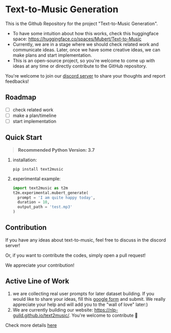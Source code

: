 # Text-to-Music Generation
This is the Github Repository for the project "Text-to-Music Generation".

- To have some intuition about how this works, check this huggingface space: https://huggingface.co/spaces/Mubert/Text-to-Music
- Currently, we are in a stage where we should check related work and communicate ideas. Later, once we have some creative ideas, we can make plans and start implementation.
- This is an open-source project, so you're welcome to come up with ideas at any time or directly contribute to the GitHub repository.

You're welcome to join our [discord server](https://discord.gg/GbpJrQuNdg) to share your thoughts and report feedbacks!


## Roadmap
- [ ] check related work
- [ ] make a plan/timeline
- [ ] start implementation

## Quick Start
> **Recommended Python Version: 3.7**
1. installation: 
      ```
      pip install text2music
      ```
2. experimental example:
      ```python
      import text2music as t2m
      t2m.experimental.mubert_generate(
        prompt = 'I am quite happy today',
        duration = 10,
        output_path = 'test.mp3'
    )
      ```



## Contribution
If you have any ideas about text-to-music, feel free to discuss in the discord server!

Or, if you want to contribute the codes, simply open a pull request!

We appreciate your contribution!

## Active Line of Work
1. we are collecting real user prompts for later dataset building. If you would like to share your ideas, fill this [google form](https://forms.gle/Fmp8aSU3f6ThmeaT9) and submit. We really appreciate your help and will add you to the "wall of love" later:)
2. We are currently building our website: https://nlp-guild.github.io/text2music/. You're welcome to contribute 🙂

Check more details [here](https://github.com/orgs/NLP-Guild/projects/3)




